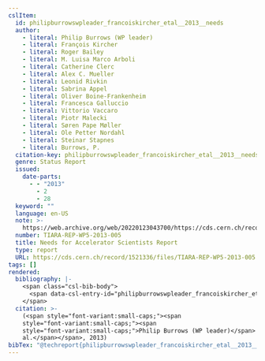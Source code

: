 ```yaml
---
cslItem:
  id: philipburrowswpleader_francoiskircher_etal__2013__needs
  author:
    - literal: Philip Burrows (WP leader)
    - literal: François Kircher
    - literal: Roger Bailey
    - literal: M. Luisa Marco Arboli
    - literal: Catherine Clerc
    - literal: Alex C. Mueller
    - literal: Leonid Rivkin
    - literal: Sabrina Appel
    - literal: Oliver Boine-Frankenheim
    - literal: Francesca Galluccio
    - literal: Vittorio Vaccaro
    - literal: Piotr Malecki
    - literal: Søren Pape Møller
    - literal: Ole Petter Nordahl
    - literal: Steinar Stapnes
    - literal: Burrows, P.
  citation-key: philipburrowswpleader_francoiskircher_etal__2013__needs
  genre: Status Report
  issued:
    date-parts:
      - - "2013"
        - 2
        - 28
  keyword: ""
  language: en-US
  note: >-
    https://web.archive.org/web/20220123043700/https://cds.cern.ch/record/1521336/files/TIARA-REP-WP5-2013-005.pdf
  number: TIARA-REP-WP5-2013-005
  title: Needs for Accelerator Scientists Report
  type: report
  URL: https://cds.cern.ch/record/1521336/files/TIARA-REP-WP5-2013-005.pdf
tags: []
rendered:
  bibliography: |-
    <span class="csl-bib-body">
      <span data-csl-entry-id="philipburrowswpleader_francoiskircher_etal__2013__needs" class="csl-entry"><span class='author-bib'>Philip Burrows (WP leader), François Kircher, Roger Bailey, M. Luisa Marco Arboli, Catherine Clerc, Alex C. Mueller, Leonid Rivkin, Sabrina Appel, Oliver Boine-Frankenheim, Francesca Galluccio, Vittorio Vaccaro, Piotr Malecki, Søren Pape Møller, Ole Petter Nordahl, Steinar Stapnes, &#38; Burrows, P.</span>. <span class='date-bib'>(2013)</span>. <span class='title'><i><b><span style="font-style:normal;">Needs for Accelerator Scientists Report</span></b></i></span> (Status Report TIARA-REP-WP5-2013-005). <span class='URL'><a href='https://cds.cern.ch/record/1521336/files/TIARA-REP-WP5-2013-005.pdf'>LINK</a></span></span>
    </span>
  citation: >-
    (<span style="font-variant:small-caps;"><span
    style="font-variant:small-caps;"><span
    style="font-variant:small-caps;">Philip Burrows (WP leader)</span> et
    al.</span></span>, 2013)
bibTex: "@techreport{philipburrowswpleader_francoiskircher_etal__2013__needs,\n\tauthor = {{Philip Burrows (WP leader)} and {François Kircher} and {Roger Bailey} and {M. Luisa Marco Arboli} and {Catherine Clerc} and {Alex C. Mueller} and {Leonid Rivkin} and {Sabrina Appel} and {Oliver Boine-Frankenheim} and {Francesca Galluccio} and {Vittorio Vaccaro} and {Piotr Malecki} and {Søren Pape Møller} and {Ole Petter Nordahl} and {Steinar Stapnes} and {Burrows, P.}},\n\tyear = {2013},\n\tmonth = {feb 28},\n\tnote = {https://web.archive.org/web/20220123043700/https://cds.cern.ch/record/1521336/files/TIARA-REP-WP5-2013-005.pdf},\n\tnumber = {TIARA-REP-WP5-2013-005},\n\ttitle = {Needs for {Accelerator} {Scientists} {Report}},\n\ttype = {Status {Report}},\n\thowpublished = {https://cds.cern.ch/record/1521336/files/TIARA-REP-WP5-2013-005.pdf},\n}\n\n"
---
```

